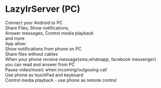 # LazyIrServer (PC)
Connect your Android to PC  
Share Files, Show notifications,  
Answer messages, Control media playback  
and more  
App allow:  
Show notifications from phone on PC  
Share files without cables  
When your phone receive message(sms,whatsapp, facebook messenger) you can read and answer from PC  
Pause video/music when incoming/outgouing call  
Use phone as touchPad and keyboard  
Control media playback - use phone as remote control  
